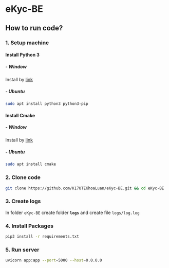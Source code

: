 # eKyc-BE

## How to run code?

### 1. Setup machine

#### Install Python 3

##### - Window

Install by [link](https://www.python.org/downloads/)

##### - Ubuntu

```bash
sudo apt install python3 python3-pip
```

#### Install Cmake

##### - Window

Install by [link](https://cmake.org/download/)

##### - Ubuntu

```bash
sudo apt install cmake
```

### 2. Clone code

```bash
git clone https://github.com/K17UTEKhoaLuan/eKyc-BE.git && cd eKyc-BE
```

### 3. Create logs

In folder `eKyc-BE` create folder __`logs`__ and create file `logs/log.log`

### 4. Install Packages

```bash
pip3 install -r requirements.txt
```

### 5. Run server

```bash
uvicorn app:app --port=5000 --host=0.0.0.0
```
